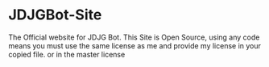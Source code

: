 # JDJGBot-Site
The Official website for JDJG Bot.
This Site is Open Source, using any code means you must use the same license as me and provide my license in your copied file.
or in the master license
